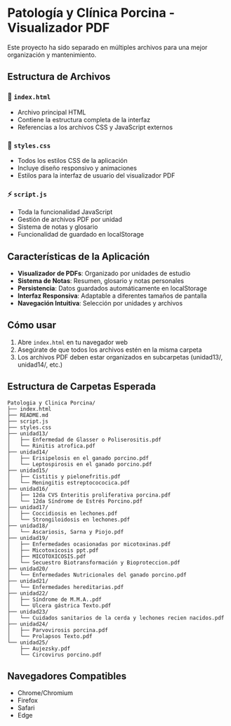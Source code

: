 # Patología y Clínica Porcina - Visualizador PDF

Este proyecto ha sido separado en múltiples archivos para una mejor organización y mantenimiento.

## Estructura de Archivos

### 📄 `index.html`
- Archivo principal HTML
- Contiene la estructura completa de la interfaz
- Referencias a los archivos CSS y JavaScript externos

### 🎨 `styles.css`
- Todos los estilos CSS de la aplicación
- Incluye diseño responsivo y animaciones
- Estilos para la interfaz de usuario del visualizador PDF

### ⚡ `script.js`
- Toda la funcionalidad JavaScript
- Gestión de archivos PDF por unidad
- Sistema de notas y glosario
- Funcionalidad de guardado en localStorage

## Características de la Aplicación

- **Visualizador de PDFs**: Organizado por unidades de estudio
- **Sistema de Notas**: Resumen, glosario y notas personales
- **Persistencia**: Datos guardados automáticamente en localStorage
- **Interfaz Responsiva**: Adaptable a diferentes tamaños de pantalla
- **Navegación Intuitiva**: Selección por unidades y archivos

## Cómo usar

1. Abre `index.html` en tu navegador web
2. Asegúrate de que todos los archivos estén en la misma carpeta
3. Los archivos PDF deben estar organizados en subcarpetas (unidad13/, unidad14/, etc.)

## Estructura de Carpetas Esperada

```
Patologia y Clinica Porcina/
├── index.html
├── README.md
├── script.js
├── styles.css
├── unidad13/
│   ├── Enfermedad de Glasser o Poliserositis.pdf
│   └── Rinitis atrofica.pdf
├── unidad14/
│   ├── Erisipelosis en el ganado porcino.pdf
│   └── Leptospirosis en el ganado porcino.pdf
├── unidad15/
│   ├── Cistitis y pielonefritis.pdf
│   └── Meningitis estreptocococica.pdf
├── unidad16/
│   ├── 12da CVS Enteritis proliferativa porcina.pdf
│   └── 12da Síndrome de Estrés Porcino.pdf
├── unidad17/
│   ├── Coccidiosis en lechones.pdf
│   └── Strongiloidosis en lechones.pdf
├── unidad18/
│   └── Ascariosis, Sarna y Piojo.pdf
├── unidad19/
│   ├── Enfermedades ocasionadas por micotoxinas.pdf
│   ├── Micotoxicosis ppt.pdf
│   ├── MICOTOXICOSIS.pdf
│   └── Secuestro Biotransformación y Bioproteccion.pdf
├── unidad20/
│   └── Enfermedades Nutricionales del ganado porcino.pdf
├── unidad21/
│   └── Enfermedades hereditarias.pdf
├── unidad22/
│   ├── Síndrome de M.M.A..pdf
│   └── Ulcera gástrica Texto.pdf
├── unidad23/
│   └── Cuidados sanitarios de la cerda y lechones recien nacidos.pdf
├── unidad24/
│   ├── Parvovirosis porcina.pdf
│   └── Prolapsos Texto.pdf
└── unidad25/
    ├── Aujezsky.pdf
    └── Circovirus porcino.pdf
```

## Navegadores Compatibles

- Chrome/Chromium
- Firefox
- Safari
- Edge

